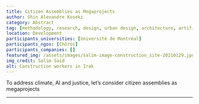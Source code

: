 ```yaml
---
title: Citizen Assemblies as Megaprojects 
author: Shin Alexandre Koseki
category: Abstract
tag: [methodology, research, design, urban design, architecture, artificial intelligence, IA, GAN]
location: Development
participants_universities: [Université de Montréal]
participants_ngos: [Chôros]
participants_companies: []
featured_img: /assets/images/salim-image-construction_site-20210129.jpg
img_credit: Salim Said
alt: Construction workers in Irak
---
```


To address climate, AI and justice, let’s consider citizen assemblies as megaprojects

***

<script src="https://gist.github.com/sjinko/27d56ec6b4b0d625a898ab57c923eb43.js"></script>
